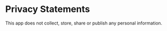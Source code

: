 # Privacy Statements

This app does not collect, store, share or publish any personal information.

